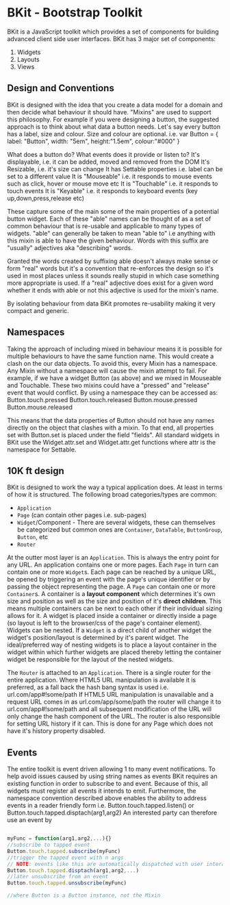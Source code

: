 # BKit - Bootstrap Toolkit

BKit is a JavaScript toolkit which provides a set of components for building advanced client side user interfaces.
BKit has 3 major set of components:

1. Widgets
2. Layouts
3. Views

## Design and Conventions

BKit is designed with the idea that you create a data model for a domain and then decide what behaviour it should have.
"Mixins" are used to support this philosophy.
For example if you were designing a button, the suggested approach is to think about what data a button needs.
Let's say every button has a label, size and colour. Size and colour are optional.
i.e.
var Button =
{
    label: "Button",
    width: "5em",
    height:"1.5em",
    colour:"#000"
}

What does a button do? What events does it provide or listen to?
It's displayable, i.e. it can be added, moved and removed from the DOM
It's Resizable, i.e. it's size can change
It has Settable properties i.e. label can be set to a different value
It is "Mouseable" i.e. it responds to mouse events such as click, hover or mouse move etc
It is "Touchable" i.e. it responds to touch events
It is "Keyable" i.e. it responds to keyboard events (key up,down,press,release etc)

These capture some of the main some of the main properties of a potential button widget.
Each of these "able" names can be thought of as a set of common behaviour that is re-usable and applicable to many
types of widgets.
"able" can generally be taken to mean "able to" i.e anything with this mixin is able to have the given behaviour.
Words with this suffix are "usually" adjectives aka "describing" words.

Granted the words created by suffixing able doesn't always make sense or form "real" words but it's a convention that
re-enforces the design so it's used in most places unless it sounds really stupid in which case something more appropriate is used.
If a "real" adjective does exist for a given word whether it ends with able or not this adjective is used for the mixin's name.

By isolating behaviour from data BKit promotes re-usability making it very compact and generic.

## Namespaces

Taking the approach of including mixed in behaviour means it is possible for multiple behaviours to have the same function name.
This would create a clash on the our data objects. To avoid this, every Mixin has a namespace.
Any Mixin without a namespace will cause the mixin attempt to fail.
For example, if we have a widget Button (as above) and we mixed in Mouseable and Touchable.
These two mixins could have a "pressed" and "release" event that would conflict. By using a namespace they can be accessed as:
Button.touch.pressed
Button.touch.released
Button.mouse.pressed
Button.mouse.released

This means that the data properties of Button should not have any names directly on the object that clashes with a mixin.
To that end, all properties set with Button.set is placed under the field "fields".
All standard widgets in BKit use the Widget.attr.set and Widget.attr.get functions where attr is the namespace for Settable.

## 10K ft design

BKit is designed to work the way a typical application does. At least in terms of how it is structured.
The following broad categories/types are common:

* `Application`
* `Page` (can contain other pages i.e. sub-pages)
* `Widget`/Component - There are several widgets, these can themselves be categorized but common ones are
    `Container`, `DataTable`, `ButtonGroup`, `Button`, etc
* `Router`

At the outter most layer is an `Application`. This is always the entry point for any URL.
An application contains one or more pages.
Each `Page` in turn can contain one or more `Widget`s.
Each page can be reached by a unique URL, be opened by triggering an event with the page's unique identifier or by passing
the object representing the page.
A `Page` can contain one or more `Container`s.
A container is a __layout component__ which determines it's own size and position as well as the size and position of it's
__direct children__. This means multiple containers can be next to each other if their individual sizing allows for it.
A widget is placed inside a container or directly inside a page (so layout is left to the browser/css of the page's container element).
Widgets can be nested. If a `Widget` is a direct child of another widget the widget's position/layout is determined by it's parent widget.
The ideal/preferred way of nesting widgets is to place a layout container in the widget within which further widgets are placed
thereby letting the container widget be responsible for the layout of the nested widgets.

The `Router` is attached to an `Application`. There is a single router for the entire application.
Where HTML5 URL manipulation is available it is preferred, as a fall back the hash bang syntax is used i.e. url.com/app#!some/path
If HTML5 URL manipulation is unavailable and a request URL comes in as url.com/app/some/path the router will change it to url.com/app#!some/path
and all subsequent modification of the URL will only change the hash component of the URL.
The router is also responsible for setting URL history if it can. This is done for any Page which does not have it's history
property disabled.

## Events

The entire toolkit is event driven allowing 1 to many event notifications.
To help avoid issues caused by using string names as events BKit requires an existing function in order to subscribe to
and event.
Because of this, all widgets must register all events it intends to emit. Furthermore, the namespace convention described above
enables the ability to address events in a reader friendly form i.e. Button.touch.tapped.listen() or Button.touch.tapped.disptach(arg1,arg2)
An interested party can therefore use an event by

```javascript

myFunc = function(arg1,arg2,...){}
//subscribe to tapped event
Button.touch.tapped.subscribe(myFunc)
//trigger the tapped event with n args
// NOTE: events like this are automatically dispatched with user interaction but can also be done manually
Button.touch.tapped.disptach(arg1,arg2,...)
//later unsubscribe from an event
Button.touch.tapped.unsubscribe(myFunc)

//where Button is a Button instance, not the Mixin
```
